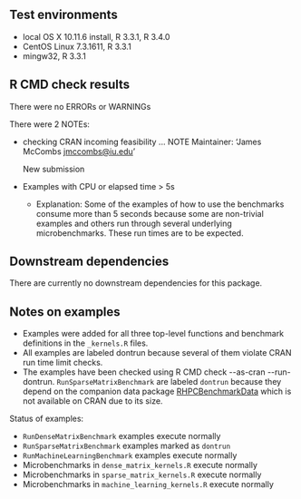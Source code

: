 ## Test environments
* local OS X 10.11.6 install, R 3.3.1, R 3.4.0
* CentOS Linux 7.3.1611, R 3.3.1
* mingw32, R 3.3.1

## R CMD check results
There were no ERRORs or WARNINGs

There were 2 NOTEs:
* checking CRAN incoming feasibility ... NOTE
  Maintainer: ‘James McCombs <jmccombs@iu.edu>’

  New submission

* Examples with CPU or elapsed time > 5s
  
  * Explanation:
    Some of the examples of how to use the benchmarks consume more than
    5 seconds because some are non-trivial examples and others run through
    several underlying microbenchmarks.  These run times are to be expected.

## Downstream dependencies
There are currently no downstream dependencies for this package.

## Notes on examples
* Examples were added for all three top-level functions and benchmark
  definitions in the `_kernels.R` files.
* All examples are labeled dontrun because several of them violate CRAN run
  time limit checks.
* The examples have been checked using R CMD check --as-cran --run-dontrun.
  `RunSparseMatrixBenchmark` are labeled `dontrun` because they depend on the
  companion data package
  [RHPCBenchmarkData](https://github.com/IUResearchAnalytics/RBenchmarking/blob/master/RHPCBenchmarkData_0.1.0.0.tar.gz)
  which is not available on CRAN due to its size.

Status of examples:
* `RunDenseMatrixBenchmark` examples execute normally
* `RunSparseMatrixBenchmark` examples marked as `dontrun`
* `RunMachineLearningBenchmark` examples execute normally
* Microbenchmarks in `dense_matrix_kernels.R` execute normally
* Microbenchmarks in `sparse_matrix_kernels.R` execute normally
* Microbenchmarks in `machine_learning_kernels.R` execute normally
